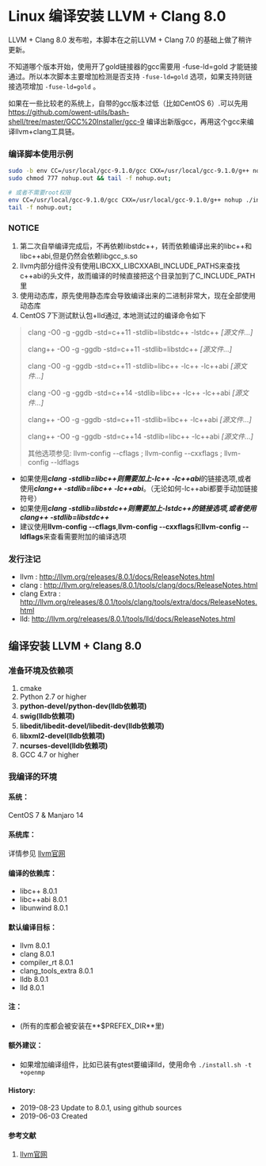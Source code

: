 Linux 编译安装 LLVM + Clang 8.0
======

LLVM + Clang 8.0 发布啦，本脚本在之前LLVM + Clang 7.0 的基础上做了稍许更新。

不知道哪个版本开始，使用开了gold链接器的gcc需要用 -fuse-ld=gold 才能链接通过。所以本次脚本主要增加检测是否支持 ```-fuse-ld=gold``` 选项，如果支持则链接选项增加 ```-fuse-ld=gold``` 。

如果在一些比较老的系统上，自带的gcc版本过低（比如CentOS 6）.可以先用 https://github.com/owent-utils/bash-shell/tree/master/GCC%20Installer/gcc-9 编译出新版gcc，再用这个gcc来编译llvm+clang工具链。

### 编译脚本使用示例

```bash
sudo -b env CC=/usr/local/gcc-9.1.0/gcc CXX=/usr/local/gcc-9.1.0/g++ nohup ./install.sh
sudo chmod 777 nohup.out && tail -f nohup.out;

# 或者不需要root权限
env CC=/usr/local/gcc-9.1.0/gcc CXX=/usr/local/gcc-9.1.0/g++ nohup ./install.sh -p $HOME/prebuilt/llvm-8.0 &
tail -f nohup.out;
```

### NOTICE

1. 第二次自举编译完成后，不再依赖libstdc++，转而依赖编译出来的libc++和libc++abi,但是仍然会依赖libgcc_s.so
2. llvm内部分组件没有使用LIBCXX_LIBCXXABI_INCLUDE_PATHS来查找c++abi的头文件，故而编译的时候直接把这个目录加到了C_INCLUDE_PATH里
3. 使用动态库，原先使用静态库会导致编译出来的二进制非常大，现在全部使用动态库
4. CentOS 7下测试默认包+lld通过, 本地测试过的编译命令如下
> clang -O0 -g -ggdb -std=c++11 -stdlib=libstdc++ -lstdc++ *[源文件...]*
> 
> clang++ -O0 -g -ggdb -std=c++11 -stdlib=libstdc++ *[源文件...]*
> 
> clang -O0 -g -ggdb -std=c++11 -stdlib=libc++ -lc++ -lc++abi *[源文件...]*
> 
> clang -O0 -g -ggdb -std=c++14 -stdlib=libc++ -lc++ -lc++abi *[源文件...]*
> 
> clang++ -O0 -g -ggdb -std=c++11 -stdlib=libc++ -lc++abi *[源文件...]*
> 
> clang++ -O0 -g -ggdb -std=c++14 -stdlib=libc++ -lc++abi *[源文件...]*
> 
> 其他选项参见: llvm-config --cflags ; llvm-config --cxxflags ; llvm-config --ldflags


* 如果使用***clang -stdlib=libc++***则需要加上***-lc++ -lc++abi***的链接选项,或者使用***clang++ -stdlib=libc++ -lc++abi***。（无论如何-lc++abi都要手动加链接符号）
* 如果使用***clang -stdlib=libstdc++***则需要加上***-lstdc++***的链接选项,或者使用***clang++ -stdlib=libstdc++***
* 建议使用**llvm-config --cflags**,**llvm-config --cxxflags**和**llvm-config --ldflags**来查看需要附加的编译选项

### 发行注记

+ llvm : http://llvm.org/releases/8.0.1/docs/ReleaseNotes.html
+ clang : http://llvm.org/releases/8.0.1/tools/clang/docs/ReleaseNotes.html
+ clang Extra : http://llvm.org/releases/8.0.1/tools/clang/tools/extra/docs/ReleaseNotes.html
+ lld: http://llvm.org/releases/8.0.1/tools/lld/docs/ReleaseNotes.html

## 编译安装 LLVM + Clang 8.0

### 准备环境及依赖项

1. cmake
2. Python 2.7 or higher
3. **python-devel/python-dev(lldb依赖项)**
4. **swig(lldb依赖项)**
5. **libedit/libedit-devel/libedit-dev(lldb依赖项)**
6. **libxml2-devel(lldb依赖项)**
7. **ncurses-devel(lldb依赖项)**
8. GCC 4.7 or higher

### 我编译的环境

#### 系统：
CentOS 7 & Manjaro 14

#### 系统库：

详情参见 [llvm官网](http://llvm.org/)

#### 编译的依赖库：

+ libc++ 8.0.1
+ libc++abi 8.0.1
+ libunwind 8.0.1

#### 默认编译目标：

+ llvm 8.0.1
+ clang 8.0.1
+ compiler_rt 8.0.1
+ clang_tools_extra 8.0.1
+ lldb 8.0.1
+ lld 8.0.1

#### 注：

+ (所有的库都会被安装在**$PREFEX_DIR**里)

#### 额外建议：

+ 如果增加编译组件，比如已装有gtest要编译lld，使用命令 ```./install.sh -t +openmp```

#### History:
+ 2019-08-23     Update to 8.0.1, using github sources
+ 2019-06-03     Created

#### 参考文献

1. [llvm官网](http://llvm.org/)
